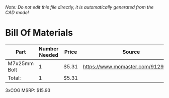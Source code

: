 ###### Note: Do not edit this file directly, it is automatically generated from the CAD model 
# Bill Of Materials 
 |Part|Number Needed|Price|Source| 
 |----|----------|-----|-----|
|M7x25mm Bolt|1|$5.31|https://www.mcmaster.com/91290a166|
|Total: |1|$5.31| |

 3xCOG MSRP: $15.93